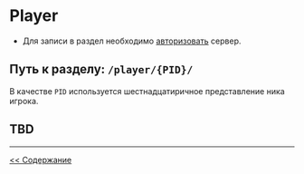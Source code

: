 # Player

- Для записи в раздел необходимо [авторизовать](./AUTH.md) сервер. 

## Путь к разделу: `/player/{PID}/`

В качестве `PID` используется шестнадцатиричное представление ника игрока. 

## TBD

---
[ << Содержание](./README.md)
